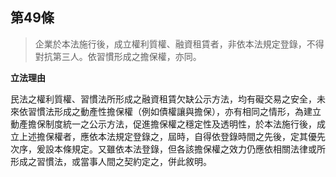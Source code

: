 ## 第49條  

>企業於本法施行後，成立權利質權、融資租賃者，非依本法規定登錄，不得對抗第三人。依習慣形成之擔保權，亦同。

**立法理由**

民法之權利質權、習慣法所形成之融資租賃欠缺公示方法，均有礙交易之安全，未來依習慣法形成之動產性擔保權（例如債權讓與擔保），亦有相同之情形，為建立動產擔保制度統一之公示方法，促進擔保權之穩定性及透明性，於本法施行後，成立上述擔保權者，應依本法規定登錄之，屆時，自得依登錄時間之先後，定其優先次序，爰設本條規定。又雖依本法登錄，但各該擔保權之效力仍應依相關法律或所形成之習慣法，或當事人間之契約定之，併此敘明。
